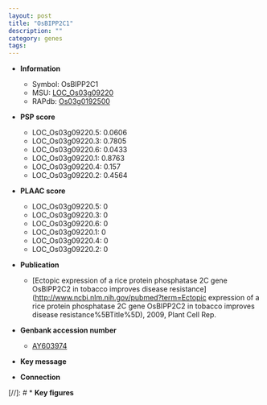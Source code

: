 ```yaml
---
layout: post
title: "OsBIPP2C1"
description: ""
category: genes
tags: 
---
```


* **Information**  
    + Symbol: OsBIPP2C1  
    + MSU: [LOC_Os03g09220](http://rice.plantbiology.msu.edu/cgi-bin/ORF_infopage.cgi?orf=LOC_Os03g09220)  
    + RAPdb: [Os03g0192500](http://rapdb.dna.affrc.go.jp/viewer/gbrowse_details/irgsp1?name=Os03g0192500)  

* **PSP score**  
    + LOC_Os03g09220.5: 0.0606 
    + LOC_Os03g09220.3: 0.7805 
    + LOC_Os03g09220.6: 0.0433 
    + LOC_Os03g09220.1: 0.8763 
    + LOC_Os03g09220.4: 0.157 
    + LOC_Os03g09220.2: 0.4564 

* **PLAAC score**  
    + LOC_Os03g09220.5: 0 
    + LOC_Os03g09220.3: 0 
    + LOC_Os03g09220.6: 0 
    + LOC_Os03g09220.1: 0 
    + LOC_Os03g09220.4: 0 
    + LOC_Os03g09220.2: 0 

* **Publication**  
    + [Ectopic expression of a rice protein phosphatase 2C gene OsBIPP2C2 in tobacco improves disease resistance](http://www.ncbi.nlm.nih.gov/pubmed?term=Ectopic expression of a rice protein phosphatase 2C gene OsBIPP2C2 in tobacco improves disease resistance%5BTitle%5D), 2009, Plant Cell Rep.

* **Genbank accession number**  
    + [AY603974](http://www.ncbi.nlm.nih.gov/nuccore/AY603974)

* **Key message**  

* **Connection**  

[//]: # * **Key figures**  


